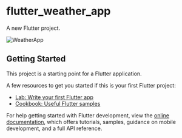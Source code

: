 # flutter_weather_app

A new Flutter project.

![WeatherApp](https://github.com/NabihUzcategui/Flutter-Weather-App/assets/99839506/ea358a60-932c-4947-8f5b-5c4e70fc11c9)



## Getting Started

This project is a starting point for a Flutter application.

A few resources to get you started if this is your first Flutter project:

- [Lab: Write your first Flutter app](https://docs.flutter.dev/get-started/codelab)
- [Cookbook: Useful Flutter samples](https://docs.flutter.dev/cookbook)

For help getting started with Flutter development, view the
[online documentation](https://docs.flutter.dev/), which offers tutorials,
samples, guidance on mobile development, and a full API reference.
